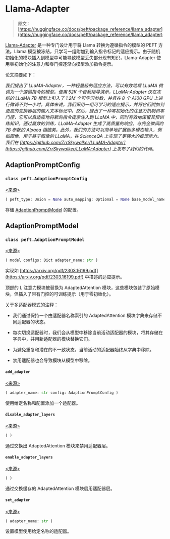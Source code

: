 # Llama-Adapter

> 原文：[https://huggingface.co/docs/peft/package_reference/llama_adapter](https://huggingface.co/docs/peft/package_reference/llama_adapter)

[Llama-Adapter](https://hf.co/papers/2303.16199) 是一种专门设计用于将 Llama 转换为遵循指令的模型的 PEFT 方法。Llama 模型被冻结，只学习一组附加到输入指令标记的适应提示。由于随机初始化的模块插入到模型中可能导致模型丢失部分现有知识，Llama-Adapter 使用零初始化的注意力和零门控逐渐向模型添加指令提示。

论文摘要如下：

*我们提出了 LLaMA-Adapter，一种轻量级的适应方法，可以有效地将 LLaMA 微调为一个遵循指令的模型。使用 52K 个自我指导演示，LLaMA-Adapter 仅在冻结的 LLaMA 7B 模型上引入了 1.2M 个可学习参数，并且在 8 个 A100 GPU 上进行微调不到一小时。具体来说，我们采用一组可学习的适应提示，并将它们附加到更高的变换器层的输入文本标记中。然后，提出了一种零初始化的注意力机制和零门控，它可以自适应地将新的指令提示注入到 LLaMA 中，同时有效地保留其预训练知识。通过高效的训练，LLaMA-Adapter 生成了高质量的响应，与完全微调的 7B 参数的 Alpaca 相媲美。此外，我们的方法可以简单地扩展到多模态输入，例如图像，用于基于图像的 LLaMA，在 ScienceQA 上实现了更强大的推理能力。我们在 [https://github.com/ZrrSkywalker/LLaMA-Adapter](https://github.com/ZrrSkywalker/LLaMA-Adapter) 上发布了我们的代码*。

## AdaptionPromptConfig

### `class peft.AdaptionPromptConfig`

[<来源>](https://github.com/huggingface/peft/blob/v0.8.2/src/peft/tuners/adaption_prompt/config.py#L24)

```py
( peft_type: Union = None auto_mapping: Optional = None base_model_name_or_path: Optional = None revision: Optional = None task_type: Union = None inference_mode: bool = False target_modules: str = None adapter_len: int = None adapter_layers: int = None )
```

存储 [AdaptionPromptModel](/docs/peft/v0.8.2/en/package_reference/llama_adapter#peft.AdaptionPromptModel) 的配置。

## AdaptionPromptModel

### `class peft.AdaptionPromptModel`

[<来源>](https://github.com/huggingface/peft/blob/v0.8.2/src/peft/tuners/adaption_prompt/model.py#L26)

```py
( model configs: Dict adapter_name: str )
```

实现如 [https://arxiv.org/pdf/2303.16199.pdf](https://arxiv.org/pdf/2303.16199.pdf) 中描述的适应提示。

顶部的 L 注意力模块被替换为 AdaptedAttention 模块，这些模块包装了原始模块，但插入了带有门控的可训练提示（用于零初始化）。

关于多适配器模式的注释：

+   我们通过保持一个由适配器名称索引的 AdaptedAttention 模块字典来存储不同适配器的状态。

+   每次切换适配器时，我们会从模型中移除当前活动适配器的模块，将其存储在字典中，并用新适配器的模块替换它们。

+   为避免重复和潜在的不一致状态，当前活动的适配器始终从字典中移除。

+   禁用适配器也会导致模块从模型中移除。

#### `add_adapter`

[<来源>](https://github.com/huggingface/peft/blob/v0.8.2/src/peft/tuners/adaption_prompt/model.py#L61)

```py
( adapter_name: str config: AdaptionPromptConfig )
```

使用给定名称和配置添加一个适配器。

#### `disable_adapter_layers`

[<来源>](https://github.com/huggingface/peft/blob/v0.8.2/src/peft/tuners/adaption_prompt/model.py#L115)

```py
( )
```

通过交换出 AdaptedAttention 模块来禁用适配器层。

#### `enable_adapter_layers`

[<来源>](https://github.com/huggingface/peft/blob/v0.8.2/src/peft/tuners/adaption_prompt/model.py#L110)

```py
( )
```

通过交换缓存的 AdaptedAttention 模块启用适配器层。

#### `set_adapter`

[<来源>](https://github.com/huggingface/peft/blob/v0.8.2/src/peft/tuners/adaption_prompt/model.py#L97)

```py
( adapter_name: str )
```

设置模型使用给定名称的适配器。
